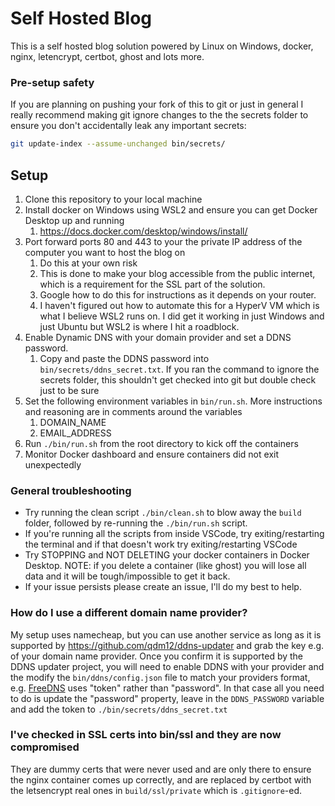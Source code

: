 # Self Hosted Blog
This is a self hosted blog solution powered by Linux on Windows, docker, nginx, letencrypt, certbot, ghost and lots more.

### Pre-setup safety
If you are planning on pushing your fork of this to git or just in general I really recommend making git ignore changes to the the secrets folder to ensure you don't accidentally leak any important secrets:
```bash
git update-index --assume-unchanged bin/secrets/
```

## Setup
1. Clone this repository to your local machine
1. Install docker on Windows using WSL2 and ensure you can get Docker Desktop up and running
    1. https://docs.docker.com/desktop/windows/install/
1. Port forward ports 80 and 443 to your the private IP address of the computer you want to host the blog on
    1. Do this at your own risk
    1. This is done to make your blog accessible from the public internet, which is a requirement for the SSL part of the solution.
    1. Google how to do this for instructions as it depends on your router.
      1. I haven't figured out how to automate this for a HyperV VM which is what I believe WSL2 runs on. I did get it working in just Windows and just Ubuntu but WSL2 is where I hit a roadblock.
1. Enable Dynamic DNS with your domain provider and set a DDNS password.
    1. Copy and paste the DDNS password into `bin/secrets/ddns_secret.txt`. If you ran the command to ignore the secrets folder, this shouldn't get checked into git but double check just to be sure
1. Set the following environment variables in `bin/run.sh`. More instructions and reasoning are in comments around the variables
    1. DOMAIN_NAME
    1. EMAIL_ADDRESS
1. Run `./bin/run.sh` from the root directory to kick off the containers
1. Monitor Docker dashboard and ensure containers did not exit unexpectedly

### General troubleshooting
- Try running the clean script `./bin/clean.sh` to blow away the `build` folder, followed by re-running the `./bin/run.sh` script.
- If you're running all the scripts from inside VSCode, try exiting/restarting the terminal and if that doesn't work try exiting/restarting VSCode
- Try STOPPING and NOT DELETING your docker containers in Docker Desktop. NOTE: if you delete a container (like ghost) you will lose all data and it will be tough/impossible to get it back.
- If your issue persists please create an issue, I'll do my best to help.

### How do I use a different domain name provider?
My setup uses namecheap, but you can use another service as long as it is supported by https://github.com/qdm12/ddns-updater and grab the key e.g.  of your domain name provider.
Once you confirm it is supported by the DDNS updater project, you will need to enable DDNS with your provider and the modify the `bin/ddns/config.json` file to match your providers format, e.g. [FreeDNS](https://github.com/qdm12/ddns-updater/blob/master/docs/freedns.md) uses "token" rather than "password". In that case all you need to do is update the "password" property, leave in the `DDNS_PASSWORD` variable and add the token to `./bin/secrets/ddns_secret.txt`

### I've checked in SSL certs into bin/ssl and they are now compromised
They are dummy certs that were never used and are only there to ensure the nginx container comes up correctly, and are replaced by certbot with the letsencrypt real ones in `build/ssl/private` which is `.gitignore`-ed.
